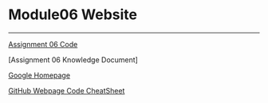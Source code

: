 # Module06 Website
---
[Assignment 06 Code](../blob/main/docs/Assigment06_Starter.py)

[Assignment 06 Knowledge Document]

[Google Homepage](https://www.google.com "Google's Homepage")

[GitHub Webpage Code CheatSheet](https://github.com/adam-p/markdown-here/wiki/Markdown-Cheatsheet)
